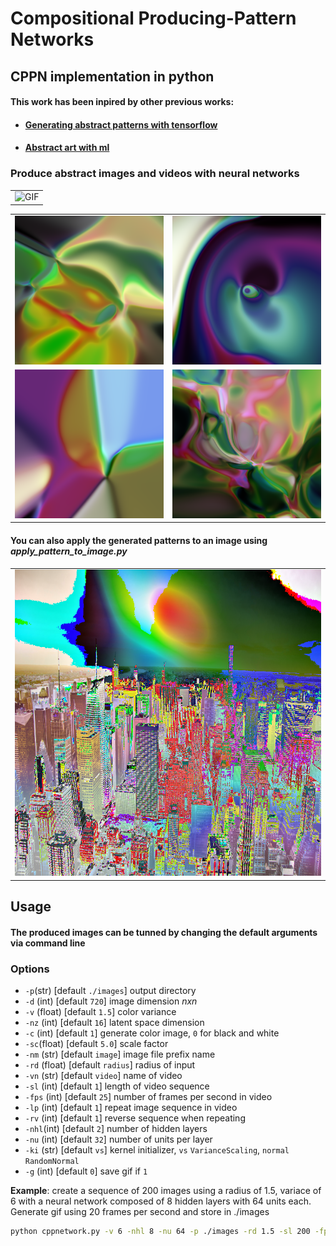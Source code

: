# Compositional Producing-Pattern Networks

## CPPN implementation in python
#### This work has been inpired by other previous works:
* #### [Generating abstract patterns with tensorflow](http://blog.otoro.net/2016/03/25/generating-abstract-patterns-with-tensorflow/)
* #### [Abstract art with ml](https://janhuenermann.com/blog/abstract-art-with-ml)

### Produce abstract images and videos with neural networks
||
|:-------------------------:|
|![GIF](https://raw.githubusercontent.com/bernardolemos/Compositional_Pattern_Producing_Networks/master/examples/videos/gif_1558184378.gif)|

| | |
|:-------------------------:|:-------------------------:|
|<img width="500" src="./examples/images/image_2.png">|<img width="500" src="./examples/images/image_4.png">|
<img width="500" src="./examples/images/image_-v_2_-nu_8_-nhl_3_-nz_16_-ki_normal_1558119041.png">|<img width="500" src="./examples/images/image_-v_4_-nhl_16_-nu_32_1558126759.png">|

#### You can also apply the generated patterns to an image using _apply_pattern_to_image.py_
| |
|:-------------------------:|
|<img width="500" src="./examples/images/combo.png">|
## Usage
#### The produced images can be tunned by changing the default arguments via command line
### Options
* `-p`(str) [default `./images`] output directory
* `-d` (int) [default `720`] image dimension _nxn_ 
* `-v` (float) [default `1.5`] color variance
* `-nz` (int) [default `16`] latent space dimension
* `-c` (int) [default `1`] generate color image, `0` for black and white
* `-sc`(float) [default `5.0`] scale factor
* `-nm` (str) [default `image`] image file prefix name
* `-rd` (float) [default `radius`] radius of input
* `-vn` (str) [default `video`] name of video
* `-sl` (int) [default `1`] length of video sequence
* `-fps` (int) [default `25`] number of frames per second in video
* `-lp` (int) [default `1`] repeat image sequence in video
* `-rv` (int) [default `1`] reverse sequence when repeating
* `-nhl`(int) [default `2`] number of hidden layers
* `-nu` (int) [default `32`] number of units per layer
* `-ki` (str) [default `vs`] kernel initializer, `vs` `VarianceScaling`, `normal` `RandomNormal` 
* `-g` (int) [default `0`] save gif if `1`

**Example**: create a sequence of 200 images using a radius of 1.5, variace of 6 with a neural network composed of 8 hidden layers with 64 units each. Generate gif using 20 frames per second and store in ./images
```bash
python cppnetwork.py -v 6 -nhl 8 -nu 64 -p ./images -rd 1.5 -sl 200 -fps 20 -g 1

```
